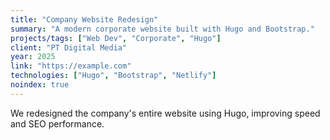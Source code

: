 ```yaml
---
title: "Company Website Redesign"
summary: "A modern corporate website built with Hugo and Bootstrap."
projects/tags: ["Web Dev", "Corporate", "Hugo"]
client: "PT Digital Media"
year: 2025
link: "https://example.com"
technologies: ["Hugo", "Bootstrap", "Netlify"]
noindex: true
---
```

We redesigned the company's entire website using Hugo, improving speed and SEO performance.